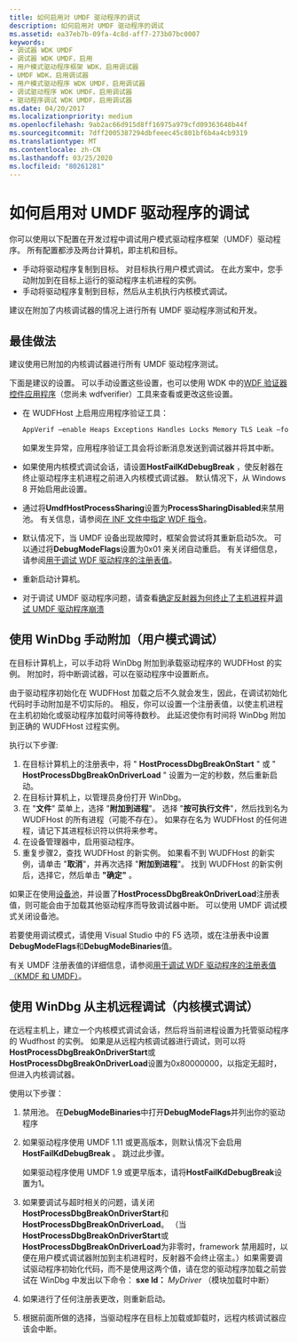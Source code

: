 ```yaml
---
title: 如何启用对 UMDF 驱动程序的调试
description: 如何启用对 UMDF 驱动程序的调试
ms.assetid: ea37eb7b-09fa-4c8d-aff7-273b07bc0007
keywords:
- 调试器 WDK UMDF
- 调试器 WDK UMDF，启用
- 用户模式驱动程序框架 WDK，启用调试器
- UMDF WDK，启用调试器
- 用户模式驱动程序 WDK UMDF，启用调试器
- 调试驱动程序 WDK UMDF，启用调试器
- 驱动程序调试 WDK UMDF，启用调试器
ms.date: 04/20/2017
ms.localizationpriority: medium
ms.openlocfilehash: 9ab2ac66d915d8ff16975a979cfd09363648b44f
ms.sourcegitcommit: 7dff2005387294dbfeeec45c801bf6b4a4cb9319
ms.translationtype: MT
ms.contentlocale: zh-CN
ms.lasthandoff: 03/25/2020
ms.locfileid: "80261281"
---
```

# <a name="how-to-enable-debugging-of-a-umdf-driver"></a>如何启用对 UMDF 驱动程序的调试


你可以使用以下配置在开发过程中调试用户模式驱动程序框架（UMDF）驱动程序。 所有配置都涉及两台计算机，即主机和目标。 

-   手动将驱动程序复制到目标。 对目标执行用户模式调试。 在此方案中，您手动附加到在目标上运行的驱动程序主机进程的实例。
-   手动将驱动程序复制到目标，然后从主机执行内核模式调试。

建议在附加了内核调试器的情况上进行所有 UMDF 驱动程序测试和开发。

## <a name="best-practices"></a><a href="" id="bp"></a>最佳做法

建议使用已附加的内核调试器进行所有 UMDF 驱动程序测试。

下面是建议的设置。 可以手动设置这些设置，也可以使用 WDK 中的[WDF 验证器控件应用程序](https://docs.microsoft.com/windows-hardware/drivers/devtest/wdf-verifier-control-application)（您尚未 wdfverifier）工具来查看或更改这些设置。

-   在 WUDFHost 上启用应用程序验证工具：

    ```cpp
    AppVerif –enable Heaps Exceptions Handles Locks Memory TLS Leak –for WudfHost.exe
    ```

    如果发生异常，应用程序验证工具会将诊断消息发送到调试器并将其中断。

-   如果使用内核模式调试会话，请设置**HostFailKdDebugBreak** ，使反射器在终止驱动程序主机进程之前进入内核模式调试器。 默认情况下，从 Windows 8 开始启用此设置。

-   通过将**UmdfHostProcessSharing**设置为**ProcessSharingDisabled**来禁用池。 有关信息，请参阅[在 INF 文件中指定 WDF 指令](specifying-wdf-directives-in-inf-files.md)。
-   默认情况下，当 UMDF 设备出现故障时，框架会尝试将其重新启动5次。 可以通过将**DebugModeFlags**设置为0x01 来关闭自动重启。 有关详细信息，请参阅[用于调试 WDF 驱动程序的注册表值](registry-values-for-debugging-kmdf-drivers.md)。
-   重新启动计算机。

-   对于调试 UMDF 驱动程序问题，请查看[确定反射器为何终止了主机进程](determining-why-the-reflector-terminated-the-host-process.md)并[调试 UMDF 驱动程序崩溃](debugging-umdf-2-0-drivers.md) 

## <a name="using-windbg-to-attach-manually-user-mode-debugging"></a>使用 WinDbg 手动附加（用户模式调试）


在目标计算机上，可以手动将 WinDbg 附加到承载驱动程序的 WUDFHost 的实例。 附加时，将中断调试器，可以在驱动程序中设置断点。

由于驱动程序初始化在 WUDFHost 加载之后不久就会发生，因此，在调试初始化代码时手动附加是不切实际的。 相反，你可以设置一个注册表值，以使主机进程在主机初始化或驱动程序加载时间等待数秒。 此延迟使你有时间将 WinDbg 附加到正确的 WUDFHost 过程实例。

执行以下步骤:

1.  在目标计算机上的注册表中，将 " **HostProcessDbgBreakOnStart** " 或 " **HostProcessDbgBreakOnDriverLoad** " 设置为一定的秒数，然后重新启动。
2.  在目标计算机上，以管理员身份打开 WinDbg。
3.  在 "**文件**" 菜单上，选择 "**附加到进程**"。 选择 "**按可执行文件**"，然后找到名为 WUDFHost 的所有进程（可能不存在）。 如果存在名为 WUDFHost 的任何进程，请记下其进程标识符以供将来参考。
4.  在设备管理器中，启用驱动程序。
5.  重复步骤2，查找 WUDFHost 的新实例。 如果看不到 WUDFHost 的新实例，请单击 "**取消**"，并再次选择 "**附加到进程**"。 找到 WUDFHost 的新实例后，选择它，然后单击 **"确定"** 。

如果正在使用[设备池](using-device-pooling-in-umdf-drivers.md)，并设置了**HostProcessDbgBreakOnDriverLoad**注册表值，则可能会由于加载其他驱动程序而导致调试器中断。 可以使用 UMDF 调试模式关闭设备池。

若要使用调试模式，请使用 Visual Studio 中的 F5 选项，或在注册表中设置**DebugModeFlags**和**DebugModeBinaries**值。

有关 UMDF 注册表值的详细信息，请参阅[用于调试 WDF 驱动程序的注册表值（KMDF 和 UMDF）](registry-values-for-debugging-kmdf-drivers.md)。

## <a name="using-windbg-to-remotely-debug-from-a-host-machine-kernel-mode-debugging"></a><a href="" id="kd"></a>使用 WinDbg 从主机远程调试（内核模式调试）


在远程主机上，建立一个内核模式调试会话，然后将当前进程设置为托管驱动程序的 Wudfhost 的实例。 如果是从远程内核调试器进行调试，则可以将**HostProcessDbgBreakOnDriverStart**或**HostProcessDbgBreakOnDriverLoad**设置为0x80000000，以指定无超时，但进入内核调试器。

使用以下步骤：

1. 禁用池。 在**DebugModeBinaries**中打开**DebugModeFlags**并列出你的驱动程序
2. 如果驱动程序使用 UMDF 1.11 或更高版本，则默认情况下会启用**HostFailKdDebugBreak** 。 跳过此步骤。

   如果驱动程序使用 UMDF 1.9 或更早版本，请将**HostFailKdDebugBreak**设置为1。

3. 如果要调试与超时相关的问题，请关闭**HostProcessDbgBreakOnDriverStart**和**HostProcessDbgBreakOnDriverLoad**。 （当**HostProcessDbgBreakOnDriverStart**或**HostProcessDbgBreakOnDriverLoad**为非零时，framework 禁用超时，以便在用户模式调试器附加到主机进程时，反射器不会终止宿主。）如果需要调试驱动程序初始化代码，而不是使用这两个值，请在您的驱动程序加载之前尝试在 WinDbg 中发出以下命令： **sxe ld：** <em>MyDriver</em> （模块加载时中断）
4. 如果进行了任何注册表更改，则重新启动。
5. 根据前面所做的选择，当驱动程序在目标上加载或卸载时，远程内核调试器应该会中断。

 

 





